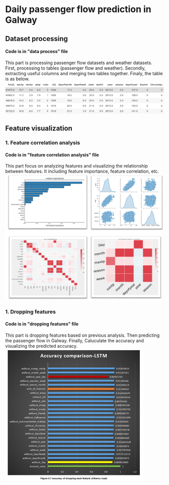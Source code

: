 # Daily passenger flow prediction in Galway
## Dataset processing
#### Code is in "data process" file
This part is processing passenger flow datasets and weather datasets. First, processing to tables (passenger flow and weather). Secondly, extracting useful columns and merging two tables together. Finaly, the table is as below.
![](images/1.png)
## Feature visualization
### 1. Feature correlation analysis
#### Code is in "feature correlation analysis" file
This part focus on analyzing features and visualizing the relationship between features. It including feature importance, feature correlation, etc.
![](images/2.png)
### 1. Dropping features
#### Code is in "dropping features" file
This part is dropping features based on previous analysis. Then predicting the passenger flow in Galway. Finally, Caluculate the accuracy and visualizing the predicted accuracy. 
![](images/3.png)
